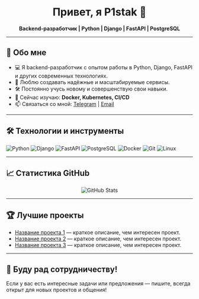 <h1 align="center">Привет, я P1stak 👋</h1>

<p align="center">
  <b>Backend-разработчик | Python | Django | FastAPI | PostgreSQL</b>
</p>

---

## 🚀 Обо мне

- 💻 Я backend-разработчик с опытом работы в Python, Django, FastAPI и других современных технологиях.
- 🎯 Люблю создавать надёжные и масштабируемые сервисы.
- 🛠️ Постоянно учусь новому и совершенствую свои навыки.
- 🌱 Сейчас изучаю: <b>Docker, Kubernetes, CI/CD</b>
- 📫 Связаться со мной: [Telegram](https://t.me/Твой_ник) | [Email](mailto:твоя_почта@gmail.com)

---

## 🛠️ Технологии и инструменты

![Python](https://img.shields.io/badge/-Python-333?style=for-the-badge&logo=python)
![Django](https://img.shields.io/badge/-Django-333?style=for-the-badge&logo=django)
![FastAPI](https://img.shields.io/badge/-FastAPI-333?style=for-the-badge&logo=fastapi)
![PostgreSQL](https://img.shields.io/badge/-PostgreSQL-333?style=for-the-badge&logo=postgresql)
![Docker](https://img.shields.io/badge/-Docker-333?style=for-the-badge&logo=docker)
![Git](https://img.shields.io/badge/-Git-333?style=for-the-badge&logo=git)
![Linux](https://img.shields.io/badge/-Linux-333?style=for-the-badge&logo=linux)

---

## 📈 Статистика GitHub

<p align="center">
  <img src="https://github-readme-stats.vercel.app/api?username=P1stak&show_icons=true&theme=github_dark" alt="GitHub Stats" />
</p>

---

## 🏆 Лучшие проекты

- [Название проекта 1](ссылка_на_репозиторий) — краткое описание, чем интересен проект.
- [Название проекта 2](ссылка_на_репозиторий) — краткое описание, чем интересен проект.
- [Название проекта 3](ссылка_на_репозиторий) — краткое описание, чем интересен проект.

---

## 🤝 Буду рад сотрудничеству!

Если у вас есть интересные задачи или предложения — пишите, всегда открыт для новых проектов и общения!
